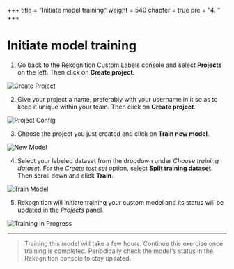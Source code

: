 +++
title = "Initiate model training"
weight = 540
chapter = true
pre = "4. "
+++

# Initiate model training

1. Go back to the Rekognition Custom Labels console and select **Projects** on the left. Then click on **Create project**.

![Create Project](/create-project.png?classes=border)

2. Give your project a name, preferably with your username in it so as to keep it unique within your team. Then click on **Create project**.

![Project Config](/project-config.png?classes=border)

3. Choose the project you just created and click on **Train new model**.

![New Model](/new-model.png?classes=border)

4. Select your labeled dataset from the dropdown under _Choose training dataset_. For the _Create test set_ option, select **Split training dataset**. Then scroll down and click **Train**.

![Train Model](/train-model.png?classes=border)

5. Rekognition will initiate training your custom model and its status will be updated in the _Projects_ panel.

![Training In Progress](/training-in-progress.png?classes=border)

---

> Training this model will take a few hours. Continue this exercise once training is completed. Periodically check the model's status in the Rekognition console to stay updated.
